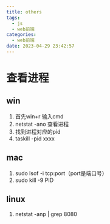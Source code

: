 ```yaml
---
title: others
tags:
  - js
  - web前端
categories:
  - web前端
date: 2023-04-29 23:42:57
---
```

# 查看进程
## win 
1. 首先win+r 输入cmd
2. netstat -ano 查看进程
3. 找到进程对应的pid
4. taskill -pid xxxx
## mac
1. sudo lsof -i tcp:port（port是端口号）
2. sudo kill -9 PID

## linux
1.  netstat -anp | grep 8080
